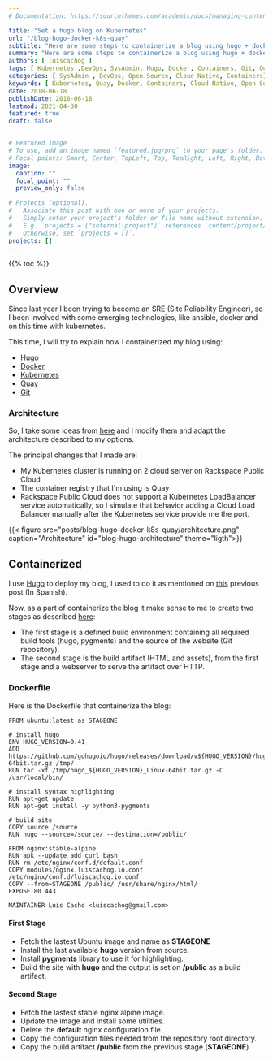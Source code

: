 ```yaml
---
# Documentation: https://sourcethemes.com/academic/docs/managing-content/

title: "Set a hugo blog on Kubernetes"
url: "/blog-hugo-docker-k8s-quay"
subtitle: "Here are some steps to containerize a blog using hugo + docker + kubernetes + quay"
summary: "Here are some steps to containerize a blog using hugo + docker + kubernetes + quay"
authors: [ luiscachog ]
tags: [ Kubernetes ,DevOps, SysAdmin, Hugo, Docker, Containers, Git, Quay, Cloud Native]
categories: [ SysAdmin , DevOps, Open Source, Cloud Native, Containers]
keywords: [ Kubernetes, Quay, Docker, Containers, Cloud Native, Open Source, DevOps, SRE, Hugo ]
date: 2018-06-18
publishDate: 2018-06-18
lastmod: 2021-04-30
featured: true
draft: false


# Featured image
# To use, add an image named `featured.jpg/png` to your page's folder.
# Focal points: Smart, Center, TopLeft, Top, TopRight, Left, Right, BottomLeft, Bottom, BottomRight.
image:
  caption: ""
  focal_point: ""
  preview_only: false

# Projects (optional).
#   Associate this post with one or more of your projects.
#   Simply enter your project's folder or file name without extension.
#   E.g. `projects = ["internal-project"]` references `content/project/deep-learning/index.md`.
#   Otherwise, set `projects = []`.
projects: []
---
```


{{% toc %}}

## Overview

Since last year I been trying to become an SRE (Site Reliability Engineer), so I been involved with some emerging technologies, like ansible, docker and on this time with kubernetes.

This time, I will try to explain how I containerized my blog using:

- [Hugo](https://gohugo.io/)
- [Docker](https://www.docker.com/)
- [Kubernetes](https://kubernetes.io/)
- [Quay](https://quay.io/)
- [Git](https://github.com)

### Architecture

So, I take some ideas from [here](https://danrl.com/blog/2017/my-blog-on-kubernetes/) and I modify them and adapt the architecture described to my options.

The principal changes that I made are:

- My Kubernetes cluster is running on 2 cloud server on Rackspace Public Cloud
- The container registry that I'm using is Quay
- Rackspace Public Cloud does not support a Kubernetes LoadBalancer service automatically,
  so I simulate that behavior adding a Cloud Load Balancer manually after the Kubernetes service provide me the port.

{{< figure src="posts/blog-hugo-docker-k8s-quay/architecture.png" caption="Architecture" id="blog-hugo-architecture" theme="ligth">}}

## Containerized

I use [Hugo](https://gohugo.io/) to deploy my blog, I used to do it as mentioned on [this](https://luiscachog.io/deployment-hugo-site-git-hooks/) previous post (In Spanish).

Now, as a part of containerize the blog it make sense to me to create two stages as described [here](https://danrl.com/blog/2017/my-blog-on-kubernetes/):

- The first stage is a defined build environment containing all required build tools (hugo, pygments) and the source of the website (Git repository).
- The second stage is the build artifact (HTML and assets), from the first stage and a webserver to serve the artifact over HTTP.

### Dockerfile

Here is the Dockerfile that containerize the blog:

```shell
FROM ubuntu:latest as STAGEONE

# install hugo
ENV HUGO_VERSION=0.41
ADD https://github.com/gohugoio/hugo/releases/download/v${HUGO_VERSION}/hugo_${HUGO_VERSION}_Linux-64bit.tar.gz /tmp/
RUN tar -xf /tmp/hugo_${HUGO_VERSION}_Linux-64bit.tar.gz -C /usr/local/bin/

# install syntax highlighting
RUN apt-get update
RUN apt-get install -y python3-pygments

# build site
COPY source /source
RUN hugo --source=/source/ --destination=/public/

FROM nginx:stable-alpine
RUN apk --update add curl bash
RUN rm /etc/nginx/conf.d/default.conf
COPY modules/nginx.luiscachog.io.conf /etc/nginx/conf.d/luiscachog.io.conf
COPY --from=STAGEONE /public/ /usr/share/nginx/html/
EXPOSE 80 443

MAINTAINER Luis Cacho <luiscachog@gmail.com>
```

#### First Stage

- Fetch the lastest Ubuntu image and name as **STAGEONE**
- Install the last available **hugo** version from source.
- Install **pygments** library to use it for highlighting.
- Build the site with **hugo** and the output is set on **/public** as a build artifact.

#### Second Stage

- Fetch the lastest stable nginx alpine image.
- Update the image and install some utilities.
- Delete the **default** nginx configuration file.
- Copy the configuration files needed from the repository root directory.
- Copy the build artifact **/public** from the previous stage (**STAGEONE**)
